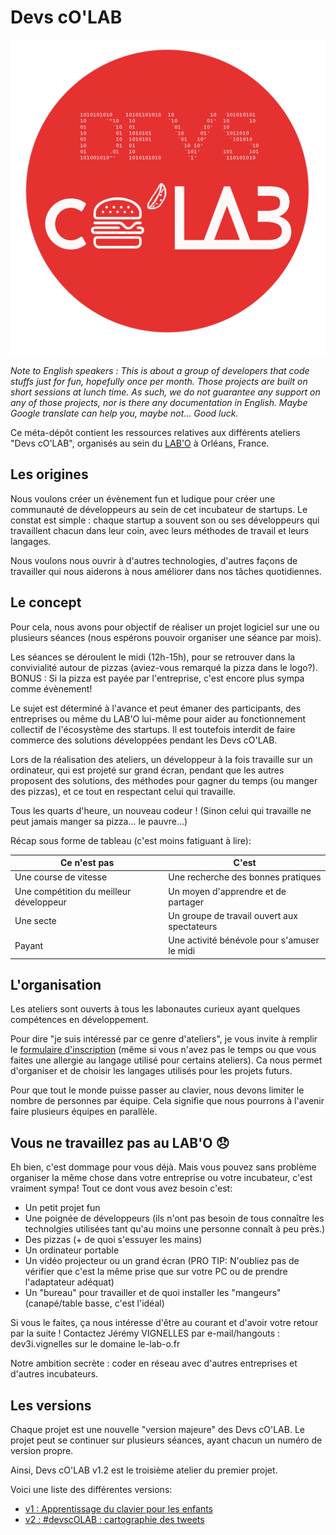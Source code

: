 # Devs cO'LAB

![Des cO'LAB Logo](/images/logo.png)

*Note to English speakers : This is about a group of developers that code stuffs just for fun, hopefully once per month.
Those projects are built on short sessions at lunch time.
As such, we do not guarantee any support on any of those projects, nor
is there any documentation in English.
Maybe Google translate can help you, maybe not... Good luck.*

Ce méta-dépôt contient les ressources relatives aux différents ateliers "Devs cO'LAB", organisés au sein du [LAB'O](http://www.le-lab-o.fr/) à Orléans, France.

## Les origines
Nous voulons créer un évènement fun et ludique pour créer une communauté de développeurs au sein de cet incubateur de startups.
Le constat est simple : chaque startup a souvent son ou ses développeurs qui travaillent chacun dans leur coin, avec leurs méthodes de travail et leurs langages.

Nous voulons nous ouvrir à d'autres technologies, d'autres façons de travailler qui nous aiderons à nous améliorer dans nos tâches quotidiennes.

## Le concept
Pour cela, nous avons pour objectif de réaliser un projet logiciel sur une ou plusieurs séances (nous espérons pouvoir organiser une séance par mois).

Les séances se déroulent le midi (12h-15h), pour se retrouver dans la convivialité autour de pizzas (aviez-vous remarqué la pizza dans le logo?). BONUS : Si la pizza est payée par l'entreprise, c'est encore plus sympa comme évènement!

Le sujet est déterminé à l'avance et peut émaner des participants, des entreprises ou même du LAB'O lui-même pour aider au fonctionnement collectif de l'écosystème des startups. Il est toutefois interdit de faire commerce des solutions développées pendant les Devs cO'LAB.

Lors de la réalisation des ateliers, un développeur à la fois travaille sur un ordinateur, qui est projeté sur grand écran, pendant que les autres proposent des solutions, des méthodes pour gagner du temps (ou manger des pizzas), et ce tout en respectant celui qui travaille.

Tous les quarts d'heure, un nouveau codeur ! (Sinon celui qui travaille ne peut jamais manger sa pizza... le pauvre...)

Récap sous forme de tableau (c'est moins fatiguant à lire):

Ce n'est pas|C'est
------------|-----
Une course de vitesse|Une recherche des bonnes pratiques
Une compétition du meilleur développeur | Un moyen d'apprendre et de partager
Une secte | Un groupe de travail ouvert aux spectateurs
Payant | Une activité bénévole pour s'amuser le midi

## L'organisation

Les ateliers sont ouverts à tous les labonautes curieux ayant quelques compétences en développement.

Pour dire "je suis intéressé par ce genre d'ateliers", je vous invite à remplir le [formulaire d'inscription](https://docs.google.com/forms/d/e/1FAIpQLSdaWjhY_CbvJFFzl4T5_Ep4q1Vug-ZVx3gZi4DuOZHsquUXhQ/viewform?usp=pp_url&entry.1687872595&entry.1868924023&entry.682200605&entry.445949651&entry.1897592509)
(même si vous n'avez pas le temps ou que vous faites une allergie au langage utilisé pour certains ateliers). Ca nous permet d'organiser et de choisir les langages utilisés pour les projets futurs.

Pour que tout le monde puisse passer au clavier, nous devons limiter le nombre de personnes par équipe. Cela signifie que nous pourrons à l'avenir faire plusieurs équipes en parallèle.

## Vous ne travaillez pas au LAB'O :disappointed:

Eh bien, c'est dommage pour vous déjà. Mais vous pouvez sans problème organiser la même chose dans votre entreprise ou votre incubateur, c'est vraiment sympa! Tout ce dont vous avez besoin c'est:

- Un petit projet fun
- Une poignée de développeurs (ils n'ont pas besoin de tous connaître les technolgies utilisées tant qu'au moins une personne connaît à peu près.)
- Des pizzas (+ de quoi s'essuyer les mains)
- Un ordinateur portable
- Un vidéo projecteur ou un grand écran (PRO TIP: N'oubliez pas de vérifier que c'est la même prise que sur votre PC ou de prendre l'adaptateur adéquat)
- Un "bureau" pour travailler et de quoi installer les "mangeurs" (canapé/table basse, c'est l'idéal)

Si vous le faites, ça nous intéresse d'être au courant et d'avoir votre retour par la suite ! Contactez Jérémy VIGNELLES par e-mail/hangouts : dev3i.vignelles sur le domaine le-lab-o.fr

Notre ambition secrète : coder en réseau avec d'autres entreprises et d'autres incubateurs.

## Les versions
Chaque projet est une nouvelle "version majeure" des Devs cO'LAB. Le projet peut se continuer sur plusieurs séances, ayant chacun un numéro de version propre.

Ainsi, Devs cO'LAB v1.2 est le troisième atelier du premier projet.

Voici une liste des différentes versions:

- [v1 : Apprentissage du clavier pour les enfants](/v1)
- [v2 : #devscOLAB : cartographie des tweets](/v2)
